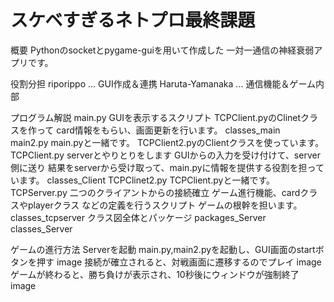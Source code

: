 # スケベすぎるネトプロ最終課題
概要
Pythonのsocketとpygame-guiを用いて作成した
一対一通信の神経衰弱アプリです。

役割分担
riporippo ... GUI作成＆連携
Haruta-Yamanaka ... 通信機能＆ゲーム内部

プログラム解説
main.py
GUIを表示するスクリプト
TCPClient.pyのClinetクラスを作って
card情報をもらい、画面更新を行います。
classes_main　　
main2.py
main.pyと一緒です。
TCPClient2.pyのClientクラスを使っています。
TCPClient.py
serverとやりとりをします
GUIからの入力を受け付けて、server側に送り
結果をserverから受け取って、main.pyに情報を提供する役割を担っています。
classes_Client
TCPClinet2.py
TCPClient.pyと一緒です。
TCPServer.py 二つのクライアントからの接続確立
ゲーム進行機能、cardクラスやplayerクラス
などの定義を行うスクリプト ゲームの根幹を担います。
classes_tcpserver
クラス図全体とパッケージ
packages_Server
classes_Server

ゲームの進行方法
Serverを起動
main.py,main2.pyを起動し、GUI画面のstartボタンを押す image
接続が確立されると、対戦画面に遷移するのでプレイ image
ゲームが終わると、勝ち負けが表示され、10秒後にウィンドウが強制終了
image
